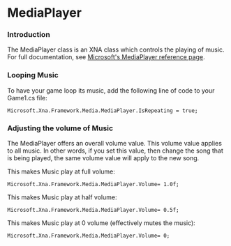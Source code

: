 # MediaPlayer

### Introduction

The MediaPlayer class is an XNA class which controls the playing of music. For full documentation, see [Microsoft's MediaPlayer reference page](http://msdn.microsoft.com/en-us/library/microsoft.xna.framework.media.mediaplayer.aspx).

### Looping Music

To have your game loop its music, add the following line of code to your Game1.cs file:

```
Microsoft.Xna.Framework.Media.MediaPlayer.IsRepeating = true;
```

### Adjusting the volume of Music

The MediaPlayer offers an overall volume value. This volume value applies to all music. In other words, if you set this value, then change the song that is being played, the same volume value will apply to the new song.

This makes Music play at full volume:

```
Microsoft.Xna.Framework.Media.MediaPlayer.Volume= 1.0f;
```

This makes Music play at half volume:

```
Microsoft.Xna.Framework.Media.MediaPlayer.Volume= 0.5f;
```

This makes Music play at 0 volume (effectively mutes the music):

```
Microsoft.Xna.Framework.Media.MediaPlayer.Volume= 0;
```
